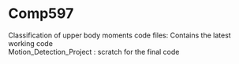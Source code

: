 # Comp597

Classification of upper body moments code files: Contains the latest working code \
Motion_Detection_Project : scratch for the final code
